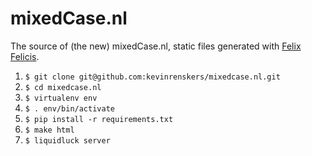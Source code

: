 # mixedCase.nl
The source of (the new) mixedCase.nl, static files generated with [Felix Felicis](https://github.com/lepture/liquidluck).

1. `$ git clone git@github.com:kevinrenskers/mixedcase.nl.git`
2. `$ cd mixedcase.nl`
3. `$ virtualenv env`
4. `$ . env/bin/activate`
5. `$ pip install -r requirements.txt`
6. `$ make html`
7. `$ liquidluck server`
